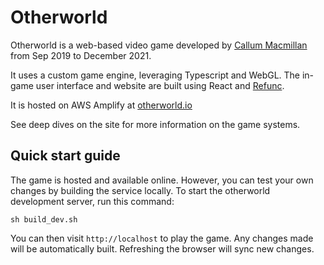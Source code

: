 # Otherworld

Otherworld is a web-based video game developed by [Callum Macmillan](https://github.com/cimacmillan) from Sep 2019 to December 2021. 

It uses a custom game engine, leveraging Typescript and WebGL. The in-game user interface and website are built using React and [Refunc](https://github.com/cimacmillan/Refunc).

It is hosted on AWS Amplify at [otherworld.io](https://other-world.io/)

See deep dives on the site for more information on the game systems.

## Quick start guide

The game is hosted and available online. However, you can test your own changes by building the service locally. To start the otherworld development server, run this command:

```
sh build_dev.sh
```

You can then visit `http://localhost` to play the game. Any changes made will be automatically built. Refreshing the browser will sync new changes.



